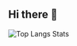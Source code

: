 ## Hi there 👋
</div>
  </td>
   <td width="40%" valign="top">
     <img src="https://github-readme-stats.vercel.app/api/top-langs/?username=Alejandro1203&layout=donut-vertical&langs_count=8&theme=transparent" alt="Top Langs Stats"/>
   
   </td>
 </tr>
</table>
</div> 
